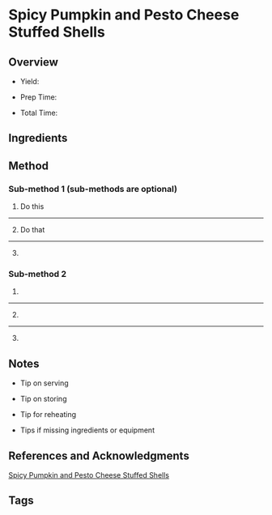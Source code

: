# Spicy Pumpkin and Pesto Cheese Stuffed Shells

## Overview

- Yield:

- Prep Time:

- Total Time:

## Ingredients



## Method

### Sub-method 1 (sub-methods are optional)

1. Do this
---
2. Do that
---
3.

### Sub-method 2

1.
---
2.
---
3.

## Notes

- Tip on serving

- Tip on storing

- Tip for reheating

- Tips if missing ingredients or equipment

## References and Acknowledgments

[Spicy Pumpkin and Pesto Cheese Stuffed Shells](https://www.halfbakedharvest.com/pumpkin-and-pesto-cheese-stuffed-shells/#bo-recipe)

## Tags



